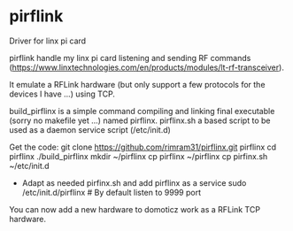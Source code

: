 # pirflink
Driver for linx pi card

pirflink handle my linx pi card listening and sending RF commands (https://www.linxtechnologies.com/en/products/modules/lt-rf-transceiver).

It emulate a RFLink hardware (but only support a few protocols for the devices I have ...) using TCP.

build_pirflinx is a simple command compiling and linking final executable (sorry no makefile yet ...) named pirflinx. pirflinx.sh a based script to be used as a daemon service script (/etc/init.d)

Get the code: git clone https://github.com/rimram31/pirflinx.git pirflinx
cd pirflinx
./build_pirflinx
mkdir ~/pirflinx
cp pirflinx ~/pirflinx
cp pirfinx.sh ~/etc/init.d
- Adapt as needed pirfinx.sh and add pirflinx as a service
sudo /etc/init.d/pirflinx # By default listen to 9999 port

You can now add a new hardware to domoticz work as a RFLink TCP hardware.
